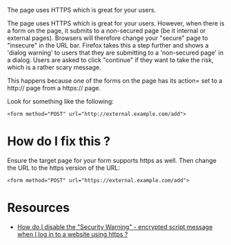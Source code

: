 The page uses HTTPS which is great for your users.

The page uses HTTPS which is great for your users.
However, when there is a form on the page, it submits to a non-secured page (be it internal or external pages). Browsers will therefore change your "secure" page to "insecure" in the URL bar. Firefox takes this a step further and shows a 'dialog warning' to users that they are submitting to a 'non-secured page' in a dialog. Users are asked to click "continue" if they want to take the risk, which is a rather scary message.

This happens because one of the forms on the page has its action= set to a http:// page from a https:// page.

Look for something like the following:

```
<form method="POST" url="http://external.example.com/add">
```

# How do I fix this ?

Ensure the target page for your form supports https as well. Then change the URL to the https version of the URL:

```
<form method="POST" url="https://external.example.com/add">
```

# Resources

* [How do I disable the "Security Warning" - encrypted script message when I log in to a website using https ?](https://support.mozilla.org/en-US/questions/1012395)